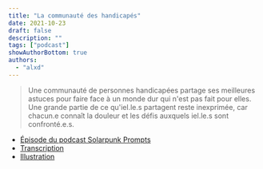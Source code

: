 ```yaml
---
title: "La communauté des handicapés"
date: 2021-10-23
draft: false
description: ""
tags: ["podcast"]
showAuthorBottom: true
authors:
  - "alxd"
---
```


> Une communauté de personnes handicapées partage ses meilleures astuces pour faire face à un monde dur qui n'est pas fait pour elles. Une grande partie de ce qu'iel.le.s partagent reste inexprimée, car chacun.e connaît la douleur et les défis auxquels iel.le.s sont confronté.e.s.

- [Épisode du podcast Solarpunk Prompts](https://podcast.tomasino.org/@SolarpunkPrompts/episodes/the-disabled-community)
- [Transcription](https://wiki.tomasino.org/writing/Solarpunk-Prompts---The-Disabled-Community)
- [Illustration](/fr/art/the-lemonaut-hackerspace/)
